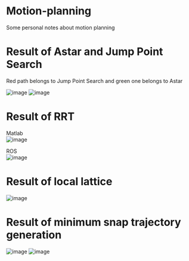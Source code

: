 # Motion-planning
Some personal notes about motion planning  
# Result of Astar and Jump Point Search  
Red path belongs to Jump Point Search and green one belongs to Astar  

![image](https://github.com/WangZhengJiu/Motion-planning/blob/master/Astar_JPS/ros/result/red%20_jps%20green%20A%20star.png)
![image](https://github.com/WangZhengJiu/Motion-planning/blob/master/Astar_JPS/ros/result/A%20JPS.png)

# Result of RRT
Matlab    
![image](https://github.com/WangZhengJiu/Motion-planning/blob/master/RRT/Matlab/result/Matlab.png)

ROS  
![image](https://github.com/WangZhengJiu/Motion-planning/blob/master/RRT/ROS/result/ROS.png)
# Result of local lattice
![image](https://github.com/WangZhengJiu/Motion-planning/blob/master/Local%20state%20lattice%20%26optimal%20boundary%20value%20problem/ROS%E7%BB%93%E6%9E%9C%E6%88%AA%E5%9B%BE.png)

# Result of minimum snap trajectory generation
![image](https://github.com/WangZhengJiu/Motion-planning/blob/master/minimum%20snap/img/1.PNG)
![image](https://github.com/WangZhengJiu/Motion-planning/blob/master/minimum%20snap/img/2.PNG)
